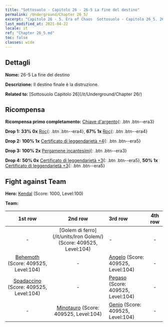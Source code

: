 ```yaml
---
title: "Sottosuolo - Capitolo 26 - 26-5 La fine del destino"
permalink: /Underground/Chapter 26_5/
excerpt: "Capitolo 26 - 5. Era of Chaos  Sottosuolo - Capitolo 26_5. 26-5 La fine del destino"
last_modified_at: 2021-04-22
locale: it
ref: "Chapter 26_5.md"
toc: false
classes: wide
---
```


## Dettagli

 **Nome:** 26-5 La fine del destino

 **Descrizione:** Il destino finale è la distruzione.

 **Related to:** [Sottosuolo Capitolo 26](/it/Underground/Chapter 26/)

## Ricompensa

 **Ricompensa primo completamento:** [Chiave d'argento](/ItemsIT/con_693/){: .btn .btn--era3}

 **Drop 1:** **33% 0x** [Roc](/ItemsIT/unt_221/){: .btn .btn--era4}, **67% 1x** [Roc](/ItemsIT/unt_221/){: .btn .btn--era4}

 **Drop 2:** **100% 1x** [Certificato di leggendarietà +4](/ItemsIT/mat_95/){: .btn .btn--era5}

 **Drop 3:** **100% 2x** [Pergamene incantesimi](/ItemsIT/con_694/){: .btn .btn--era3}

 **Drop 4:** **50% 0x** [Certificato di leggendarietà +3](/ItemsIT/mat_88/){: .btn .btn--era5}, **50% 1x** [Certificato di leggendarietà +3](/ItemsIT/mat_88/){: .btn .btn--era5}


## Fight against Team
 **Hero:** [Kendal](/it/heroes/Kendal/) (Score: 1000, Level:100)

 **Team:**


  | 1st row | 2nd row | 3rd row | 4th row |
  |:----:|:----:|:----|:----:|
  | - | [Golem di ferro](/it/units/Iron Golem/) (Score: 409525, Level:104)  | - | - |
  | [Behemoth](/it/units/Behemoth/) (Score: 409525, Level:104)  | - | [Angelo](/it/units/Angel/) (Score: 409525, Level:104)  | - |
  | [Spadaccino](/it/units/Swordsman/) (Score: 409525, Level:104)  | - | [Pegaso](/it/units/Pegasus/) (Score: 409525, Level:104)  | - |
  | - | [Minotauro](/it/units/Minotaur/) (Score: 409525, Level:104)  | [Genio](/it/units/Genie/) (Score: 409525, Level:104)  | - |


